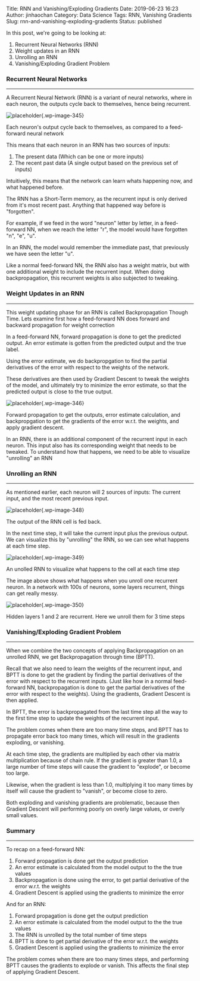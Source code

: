 Title: RNN and Vanishing/Exploding Gradients
Date: 2019-06-23 16:23
Author: jinhaochan
Category: Data Science
Tags: RNN, Vanishing Gradients
Slug: rnn-and-vanishing-exploding-gradients
Status: published



In this post, we're going to be looking at:



<!-- wp:list {"ordered":true} -->

1.  Recurrent Neural Networks (RNN)
2.  Weight updates in an RNN
3.  Unrolling an RNN
4.  Vanishing/Exploding Gradient Problem



<!-- wp:heading {"level":3} -->

### Recurrent Neural Networks





------------------------------------------------------------------------



</p>


A Recurrent Neural Network (RNN) is a variant of neural networks, where in each neuron, the outputs cycle back to themselves, hence being recurrent.



<!-- wp:image {"id":345} -->


![placeholder]({attach}media/2019/03/0_mrhhgabskajpbt21.png){.wp-image-345}  

<figcaption>
Each neuron's output cycle back to themselves, as compared to a feed-forward neural network

</figcaption>





This means that each neuron in an RNN has two sources of inputs:



<!-- wp:list {"ordered":true} -->

1.  The present data (Which can be one or more inputs)
2.  The recent past data (A single output based on the previous set of inputs)





Intuitively, this means that the network can learn whats happening now, and what happened before.





The RNN has a Short-Term memory, as the recurrent input is only derived from it's most recent past. Anything that happened way before is "forgotten".





For example, if we feed in the word "neuron" letter by letter, in a feed-forward NN, when we reach the letter "r", the model would have forgotten "n", "e", "u".





In an RNN, the model would remember the immediate past, that previously we have seen the letter "u".





Like a normal feed-forward NN, the RNN also has a weight matrix, but with one additional weight to include the recurrent input. When doing backpropagation, this recurrent weights is also subjected to tweaking.



<!-- wp:heading {"level":3} -->

### Weight Updates in an RNN





------------------------------------------------------------------------



</p>


This weight updating phase for an RNN is called Backpropagation Though Time. Lets examine first how a feed-forward NN does forward and backward propagation for weight correction





In a feed-forward NN, forward propagation is done to get the predicted output. An error estimate is gotten from the predicted output and the true label.





Using the error estimate, we do backpropgation to find the partial derivatives of the error with respect to the weights of the network.





These derivatives are then used by Gradient Descent to tweak the weights of the model, and ultimately try to minimize the error estimate, so that the predicted output is close to the true output.



<!-- wp:image {"id":346,"align":"center"} -->

>


![placeholder]({attach}media/2019/03/0_fbugysciqjnfi3n6.png){.wp-image-346}  
<figcaption>
Forward propagation to get the outputs, error estimate calculation, and backpropgation to get the gradients of the error w.r.t. the weights, and apply gradient descent.  
</figcaption>








In an RNN, there is an additional component of the recurrent input in each neuron. This input also has its corresponding weight that needs to be tweaked. To understand how that happens, we need to be able to visualize "unrolling" an RNN



<!-- wp:heading {"level":3} -->

### Unrolling an RNN





------------------------------------------------------------------------



</p>


As mentioned earlier, each neuron will 2 sources of inputs: The current input, and the most recent previous input.



<!-- wp:image {"id":348,"align":"center"} -->

>


![placeholder]({attach}media/2019/03/0_ynlojw7yvjarwmd4-copy.png){.wp-image-348}  
<figcaption>
The output of the RNN cell is fed back.
</figcaption>








In the next time step, it will take the current input plus the previous output. We can visualize this by "unrolling" the RNN, so we can see what happens at each time step.



<!-- wp:image {"id":349,"align":"center"} -->

>


![placeholder]({attach}media/2019/03/0_ynlojw7yvjarwmd4.png){.wp-image-349}  
<figcaption>
An unolled RNN to visualize what happens to the cell at each time step
</figcaption>








The image above shows what happens when you unroll one recurrent neuron. In a network with 100s of neurons, some layers recurrent, things can get really messy.



<!-- wp:image {"id":350,"align":"center"} -->

>


![placeholder]({attach}media/2019/03/dpln_0423.png){.wp-image-350}  
<figcaption>
Hidden layers 1 and 2 are recurrent. Here we unroll them for 3 time steps
</figcaption>






<!-- wp:heading {"level":3} -->

### Vanishing/Exploding Gradient Problem





------------------------------------------------------------------------



</p>


When we combine the two concepts of applying Backpropagation on an unrolled RNN, we get Backpropagation through time (BPTT).





Recall that we also need to learn the weights of the recurrent input, and BPTT is done to get the gradient by finding the partial derivatives of the error with respect to the recurrent inputs. (Just like how in a normal feed-forward NN, backpropagation is done to get the partial derivatives of the error with respect to the weights). Using the gradients, Gradient Descent is then applied.





In BPTT, the error is backpropagated from the last time step all the way to the first time step to update the weights of the recurrent input.





The problem comes when there are too many time steps, and BPTT has to propagate error back too many times, which will result in the gradients exploding, or vanishing.





At each time step, the gradients are multiplied by each other via matrix multiplication because of chain rule. If the gradient is greater than 1.0, a large number of time steps will cause the gradient to "explode", or become too large.





Likewise, when the gradient is less than 1.0, multiplying it too many times by itself will cause the gradient to "vanish", or become close to zero.





Both exploding and vanishing gradients are problematic, because then Gradient Descent will performing poorly on overly large values, or overly small values.



<!-- wp:heading {"level":3} -->

### Summary





------------------------------------------------------------------------



</p>


To recap on a feed-forward NN:



<!-- wp:list {"ordered":true} -->

1.  Forward propagation is done get the output prediction
2.  An error estimate is calculated from the model output to the the true values
3.  Backpropagation is done using the error, to get partial derivative of the error w.r.t. the weights
4.  Gradient Descent is applied using the gradients to minimize the error





And for an RNN:



<!-- wp:list {"ordered":true} -->

1.  Forward propagation is done get the output prediction
2.  An error estimate is calculated from the model output to the the true values
3.  The RNN is unrolled by the total number of time steps
4.  BPTT is done to get partial derivative of the error w.r.t. the weights
5.  Gradient Descent is applied using the gradients to minimize the error





The problem comes when there are too many times steps, and performing BPTT causes the gradients to explode or vanish. This affects the final step of applying Gradient Descent.






